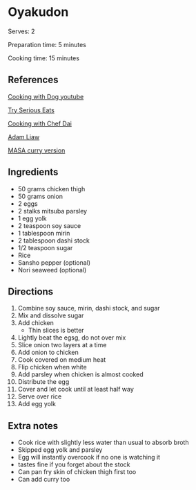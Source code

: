 # Oyakudon

Serves: 2

Preparation time: 5 minutes

Cooking time: 15 minutes

## References

[Cooking with Dog youtube](https://www.youtube.com/watch?v=SAluC5k0Ip8)

[Try Serious Eats](https://www.seriouseats.com/recipes/2016/08/oyakodon-japanese-chicken-and-egg-rice-bowl-recipe.html)

[Cooking with Chef Dai](https://www.youtube.com/watch?v=iBSKWTtzumg)

[Adam Liaw](https://www.youtube.com/watch?v=ScS3GUc38gU)

[MASA curry version](https://www.youtube.com/watch?v=FBzEwQnk8pE)

## Ingredients

- 50 grams chicken thigh
- 50 grams onion
- 2 eggs
- 2 stalks mitsuba parsley
- 1 egg yolk
- 2 teaspoon soy sauce
- 1 tablespoon mirin
- 2 tablespoon dashi stock
- 1/2 teaspoon sugar
- Rice
- Sansho pepper (optional)
- Nori seaweed (optional)

## Directions

1. Combine soy sauce, mirin, dashi stock, and sugar
2. Mix and dissolve sugar
3. Add chicken
   - Thin slices is better
4. Lightly beat the egsg, do not over mix
5. Slice onion two layers at a time
6. Add onion to chicken
7. Cook covered on medium heat
8. Flip chicken when white
9. Add parsley when chicken is almost cooked
10. Distribute the egg
11. Cover and let cook until at least half way
12. Serve over rice
13. Add egg yolk

## Extra notes

- Cook rice with slightly less water than usual to absorb broth
- Skipped egg yolk and parsley
- Egg will instantly overcook if no one is watching it
- tastes fine if you forget about the stock
- Can pan fry skin of chicken thigh first too
- Can add curry too
